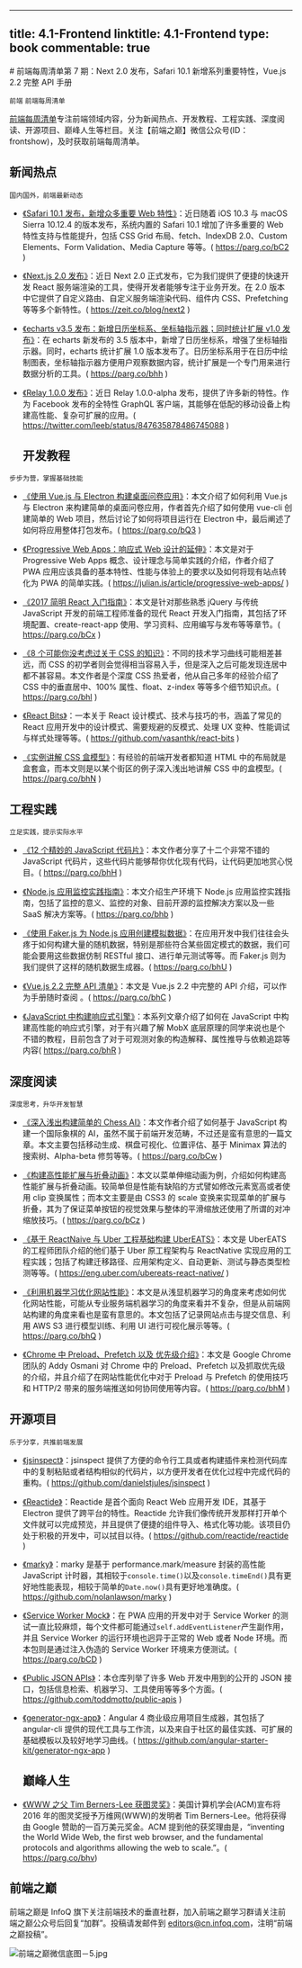 
---
title: 4.1-Frontend
linktitle: 4.1-Frontend
type: book
commentable: true
---

﻿# 前端每周清单第 7 期：Next 2.0 发布，Safari 10.1 新增系列重要特性，Vue.js 2.2 完整 API 手册

`前端` `前端每周清单`

[前端每周清单](http://www.infoq.com/cn/FE-Weekly)专注前端领域内容，分为新闻热点、开发教程、工程实践、深度阅读、开源项目、巅峰人生等栏目。关注【前端之巅】微信公众号(ID：frontshow)，及时获取前端每周清单。

## 新闻热点

`国内国外，前端最新动态`

- [《Safari 10.1 发布，新增众多重要 Web 特性》](https://parg.co/bC2)：近日随着 iOS 10.3 与 macOS Sierra 10.12.4 的版本发布，系统内置的 Safari 10.1 增加了许多重要的 Web 特性支持与性能提升，包括 CSS Grid 布局、fetch、IndexDB 2.0、Custom Elements、Form Validation、Media Capture 等等。( https://parg.co/bC2 )

- [《Next.js 2.0 发布》](https://zeit.co/blog/next2)：近日 Next 2.0 正式发布，它为我们提供了便捷的快速开发 React 服务端渲染的工具，使得开发者能够专注于业务开发。在 2.0 版本中它提供了自定义路由、自定义服务端渲染代码、组件内 CSS、Prefetching 等等多个新特性。( https://zeit.co/blog/next2 )

- [《echarts v3.5 发布：新增日历坐标系、坐标轴指示器；同时统计扩展 v1.0 发布》](https://parg.co/bhh)：在 echarts 新发布的 3.5 版本中，新增了日历坐标系，增强了坐标轴指示器。同时，echarts 统计扩展 1.0 版本发布了。日历坐标系用于在日历中绘制图表，坐标轴指示器方便用户观察数据内容，统计扩展是一个专门用来进行数据分析的工具。( https://parg.co/bhh )

- [《Relay 1.0.0 发布》](https://twitter.com/leeb/status/847635878486745088)：近日 Relay 1.0.0-alpha 发布，提供了许多新的特性。作为 Facebook 发布的全特性 GraphQL 客户端，其能够在低配的移动设备上构建高性能、复杂可扩展的应用。( https://twitter.com/leeb/status/847635878486745088 )
  ## 开发教程

`步步为营，掌握基础技能`

- [《使用 Vue.js 与 Electron 构建桌面问卷应用》](https://parg.co/bQ3)：本文介绍了如何利用 Vue.js 与 Electron 来构建简单的桌面问卷应用，作者首先介绍了如何使用 vue-cli 创建简单的 Web 项目，然后讨论了如何将项目运行在 Electron 中，最后阐述了如何将应用整体打包发布。( https://parg.co/bQ3 )

- [《Progressive Web Apps：响应式 Web 设计的延伸》](https://julian.is/article/progressive-web-apps/)：本文是对于 Progressive Web Apps 概念、设计理念与简单实践的介绍，作者介绍了 PWA 应用应该具备的基本特性、性能与体验上的要求以及如何将现有站点转化为 PWA 的简单实践。( https://julian.is/article/progressive-web-apps/ )

- [《2017 简明 React 入门指南》](https://parg.co/bCx)：本文是针对那些熟悉 jQuery 与传统 JavaScript 开发的前端工程师准备的现代 React 开发入门指南，其包括了环境配置、create-react-app 使用、学习资料、应用编写与发布等等章节。( https://parg.co/bCx )

- [《8 个可能你没考虑过关于 CSS 的知识》](https://parg.co/bhl)：不同的技术学习曲线可能相差甚远，而 CSS 的初学者则会觉得相当容易入手，但是深入之后可能发现连居中都不甚容易。本文作者是个深度 CSS 热爱者，他从自己多年的经验介绍了 CSS 中的垂直居中、100% 属性、float、z-index 等等多个细节知识点。( https://parg.co/bhl )

- [《React Bits》](https://github.com/vasanthk/react-bits)：一本关于 React 设计模式、技术与技巧的书，涵盖了常见的 React 应用开发中的设计模式、需要规避的反模式、处理 UX 变种、性能调试与样式处理等等。( https://github.com/vasanthk/react-bits )

- [《实例讲解 CSS 盒模型》](https://parg.co/bhN)：有经验的前端开发者都知道 HTML 中的布局就是盒套盒，而本文则是以某个街区的例子深入浅出地讲解 CSS 中的盒模型。( https://parg.co/bhN )

## 工程实践

`立足实践，提示实际水平`

- [《12 个精妙的 JavaScript 代码片》](https://parg.co/bhH)：本文作者分享了十二个非常不错的 JavaScript 代码片，这些代码片能够帮你优化现有代码，让代码更加地赏心悦目。( https://parg.co/bhH )

- [《Node.js 应用监控实践指南》](https://parg.co/bhb)：本文介绍生产环境下 Node.js 应用监控实践指南，包括了监控的意义、监控的对象、目前开源的监控解决方案以及一些 SaaS 解决方案等。( https://parg.co/bhb )

- [《使用 Faker.js 为 Node.js 应用创建模拟数据》](https://parg.co/bhU)：在应用开发中我们往往会头疼于如何构建大量的随机数据，特别是那些符合某些固定模式的数据，我们可能会要用这些数据仿制 RESTful 接口、进行单元测试等等。而 Faker.js 则为我们提供了这样的随机数据生成器。( https://parg.co/bhU )

- [《Vue.js 2.2 完整 API 清单》](https://parg.co/bhC)：本文是 Vue.js 2.2 中完整的 API 介绍，可以作为手册随时查阅 。( https://parg.co/bhC )

- [《JavaScript 中构建响应式引擎》](https://parg.co/bhR)：本系列文章介绍了如何在 JavaScript 中构建高性能的响应式引擎，对于有兴趣了解 MobX 底层原理的同学来说也是个不错的教程，目前包含了对于可观测对象的构造解释、属性推导与依赖追踪等内容( https://parg.co/bhR )

## 深度阅读

`深度思考，升华开发智慧`

- [《深入浅出构建简单的 Chess AI》](https://parg.co/bCw)：本文作者介绍了如何基于 JavaScript 构建一个国际象棋的 AI，虽然不属于前端开发范畴，不过还是蛮有意思的一篇文章。本文主要包括移动生成、棋盘可视化、位置评估、基于 Minimax 算法的搜索树、Alpha-beta 修剪等等。( https://parg.co/bCw )

- [《构建高性能扩展与折叠动画》](https://parg.co/bCz)：本文以菜单伸缩动画为例，介绍如何构建高性能扩展与折叠动画。较简单但是性能有缺陷的方式譬如修改元素宽高或者使用 clip 变换属性；而本文主要是由 CSS3 的 scale 变换来实现菜单的扩展与折叠，其为了保证菜单按钮的视觉效果与整体的平滑缩放还使用了所谓的对冲缩放技巧。( https://parg.co/bCz )

- [《基于 ReactNaive 与 Uber 工程基础构建 UberEATS》](https://eng.uber.com/ubereats-react-native/)：本文是 UberEATS 的工程师团队介绍的他们基于 Uber 原工程架构与 ReactNative 实现应用的工程实践；包括了构建迁移路径、应用架构定义、自动更新、测试与静态类型检测等等。( https://eng.uber.com/ubereats-react-native/ )

- [《利用机器学习优化网站性能》](https://parg.co/bhQ)：本文是从浅显机器学习的角度来考虑如何优化网站性能，可能从专业服务端机器学习的角度来看并不复杂，但是从前端网站构建的角度来看也是蛮有意思的。本文包括了记录网站点击与提交信息、利用 AWS S3 进行模型训练、利用 UI 进行可视化展示等等。( https://parg.co/bhQ )

- [《Chrome 中 Preload、Prefetch 以及 优先级介绍》](https://parg.co/bhM)：本文是 Google Chrome 团队的 Addy Osmani 对 Chrome 中的 Preload、Prefetch 以及抓取优先级的介绍，并且介绍了在网站性能优化中对于 Preload 与 Prefetch 的使用技巧和 HTTP/2 带来的服务端推送如何协同使用等内容。( https://parg.co/bhM )

## 开源项目

`乐于分享，共推前端发展`

- [《jsinspect》](https://github.com/danielstjules/jsinspect)：jsinspect 提供了方便的命令行工具或者构建插件来检测代码库中的复制粘贴或者结构相似的代码片，以方便开发者在优化过程中完成代码的重构。( https://github.com/danielstjules/jsinspect )

- [《Reactide》](https://github.com/reactide/reactide)：Reactide 是首个面向 React Web 应用开发 IDE，其基于 Electron 提供了跨平台的特性。Reactide 允许我们像传统开发那样打开单个文件就可以完成预览，并且提供了便捷的组件导入、格式化等功能。该项目仍处于积极的开发中，可以拭目以待。( https://github.com/reactide/reactide )

- [《marky》](https://github.com/nolanlawson/marky)：marky 是基于 performance.mark/measure 封装的高性能 JavaScript 计时器，其相较于`console.time()`以及`console.timeEnd()`具有更好地性能表现，相较于简单的`Date.now()`具有更好地准确度。( https://github.com/nolanlawson/marky )

- [《Service Worker Mock》](https://parg.co/bCD)：在 PWA 应用的开发中对于 Service Worker 的测试一直比较麻烦，每个文件都可能通过`self.addEventListener`产生副作用，并且 Service Worker 的运行环境也迥异于正常的 Web 或者 Node 环境。而本包则是通过注入伪造的 Service Worker 环境来方便测试。( https://parg.co/bCD )

- [《Public JSON APIs》](https://github.com/toddmotto/public-apis)：本仓库列举了许多 Web 开发中用到的公开的 JSON 接口，包括信息检索、机器学习、工具使用等等多个方面。( https://github.com/toddmotto/public-apis )

- [《generator-ngx-app》](https://github.com/angular-starter-kit/generator-ngx-app)：Angular 4 商业级应用项目生成器，其包括了 angular-cli 提供的现代工具与工作流，以及来自于社区的最佳实践、可扩展的基础模板以及较好地学习曲线。( https://github.com/angular-starter-kit/generator-ngx-app )

  ## 巅峰人生

- [《WWW 之父 Tim Berners-Lee 获图灵奖》](https://parg.co/bhv)：美国计算机学会(ACM)宣布将 2016 年的图灵奖授予万维网(WWW)的发明者 Tim Berners-Lee。他将获得由 Google 赞助的一百万美元奖金。ACM 提到他的获奖理由是，“inventing the World Wide Web, the first web browser, and the fundamental protocols and algorithms allowing the web to scale.”。( https://parg.co/bhv)

## 前端之巅

前端之巅是 InfoQ 旗下关注前端技术的垂直社群，加入前端之巅学习群请关注前端之巅公众号后回复“加群”。投稿请发邮件到 editors@cn.infoq.com，注明“前端之巅投稿”。

![前端之巅微信底图－5.jpg](http://upload-images.jianshu.io/upload_images/1647496-01712a993d2b23de.jpg?imageMogr2/auto-orient/strip%7CimageView2/2/w/1240)

    